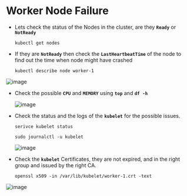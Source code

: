 # Worker Node Failure

  

  - Lets check the status of the Nodes in the cluster, are they **`Ready`** or **`NotReady`**

    ```
    kubectl get nodes
    ```

  - If they are **`NotReady`** then check the **`LastHeartbeatTime`** of the node to find out the time when node might have crashed

    ```
    kubectl describe node worker-1
    ```

  ![image](https://github.com/user-attachments/assets/d6b38f1e-9178-4855-8b50-56feb23e79a0)



  - Check the possible **`CPU`** and **`MEMORY`**  using **`top`** and **`df -h`** 

 
    ![image](https://github.com/user-attachments/assets/4f376e0d-3345-4ee8-bde1-31dbcfcd5873)



  - Check the status and the logs of the **`kubelet`** for the possible issues.

    ```
    serivce kubelet status
    ```

    ```
    sudo journalctl -u kubelet
    ```
    ![image](https://github.com/user-attachments/assets/c17b7da0-5d00-4eef-b6a6-0d2b24b6618d)

  
    
  - Check the **`kubelet`** Certificates, they are not expired, and in the right group and issued by the right CA.

    ```
    openssl x509 -in /var/lib/kubelet/worker-1.crt -text
    ```

   ![image](https://github.com/user-attachments/assets/9fb609f9-4737-4819-9f33-0a99dc3c6b1f)



